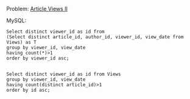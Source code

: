 Problem: [Article Views II](https://leetcode.com/problems/article-views-ii/)

MySQL:

```
Select distinct viewer_id as id from
(Select distinct article_id, author_id, viewer_id, view_date from Views) as T
group by viewer_id, view_date
having count(*)>1
order by viewer_id asc;

```


```

Select distinct viewer_id as id from Views
group by viewer_id, view_date
having count(distinct article_id)>1
order by id asc; 


```
